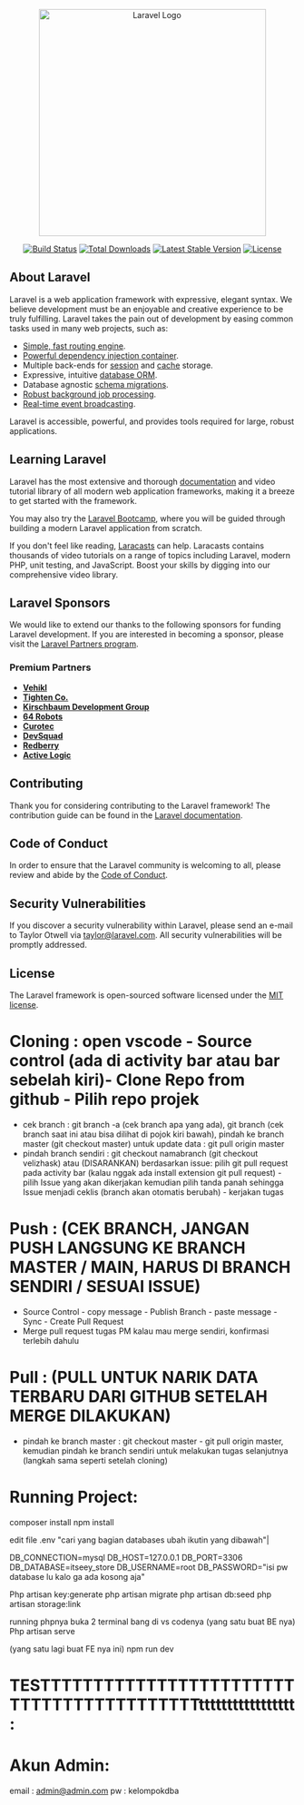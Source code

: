<p align="center"><a href="https://laravel.com" target="_blank"><img src="https://raw.githubusercontent.com/laravel/art/master/logo-lockup/5%20SVG/2%20CMYK/1%20Full%20Color/laravel-logolockup-cmyk-red.svg" width="400" alt="Laravel Logo"></a></p>

<p align="center">
<a href="https://github.com/laravel/framework/actions"><img src="https://github.com/laravel/framework/workflows/tests/badge.svg" alt="Build Status"></a>
<a href="https://packagist.org/packages/laravel/framework"><img src="https://img.shields.io/packagist/dt/laravel/framework" alt="Total Downloads"></a>
<a href="https://packagist.org/packages/laravel/framework"><img src="https://img.shields.io/packagist/v/laravel/framework" alt="Latest Stable Version"></a>
<a href="https://packagist.org/packages/laravel/framework"><img src="https://img.shields.io/packagist/l/laravel/framework" alt="License"></a>
</p>

## About Laravel

Laravel is a web application framework with expressive, elegant syntax. We believe development must be an enjoyable and creative experience to be truly fulfilling. Laravel takes the pain out of development by easing common tasks used in many web projects, such as:

-   [Simple, fast routing engine](https://laravel.com/docs/routing).
-   [Powerful dependency injection container](https://laravel.com/docs/container).
-   Multiple back-ends for [session](https://laravel.com/docs/session) and [cache](https://laravel.com/docs/cache) storage.
-   Expressive, intuitive [database ORM](https://laravel.com/docs/eloquent).
-   Database agnostic [schema migrations](https://laravel.com/docs/migrations).
-   [Robust background job processing](https://laravel.com/docs/queues).
-   [Real-time event broadcasting](https://laravel.com/docs/broadcasting).

Laravel is accessible, powerful, and provides tools required for large, robust applications.

## Learning Laravel

Laravel has the most extensive and thorough [documentation](https://laravel.com/docs) and video tutorial library of all modern web application frameworks, making it a breeze to get started with the framework.

You may also try the [Laravel Bootcamp](https://bootcamp.laravel.com), where you will be guided through building a modern Laravel application from scratch.

If you don't feel like reading, [Laracasts](https://laracasts.com) can help. Laracasts contains thousands of video tutorials on a range of topics including Laravel, modern PHP, unit testing, and JavaScript. Boost your skills by digging into our comprehensive video library.

## Laravel Sponsors

We would like to extend our thanks to the following sponsors for funding Laravel development. If you are interested in becoming a sponsor, please visit the [Laravel Partners program](https://partners.laravel.com).

### Premium Partners

-   **[Vehikl](https://vehikl.com/)**
-   **[Tighten Co.](https://tighten.co)**
-   **[Kirschbaum Development Group](https://kirschbaumdevelopment.com)**
-   **[64 Robots](https://64robots.com)**
-   **[Curotec](https://www.curotec.com/services/technologies/laravel/)**
-   **[DevSquad](https://devsquad.com/hire-laravel-developers)**
-   **[Redberry](https://redberry.international/laravel-development/)**
-   **[Active Logic](https://activelogic.com)**

## Contributing

Thank you for considering contributing to the Laravel framework! The contribution guide can be found in the [Laravel documentation](https://laravel.com/docs/contributions).

## Code of Conduct

In order to ensure that the Laravel community is welcoming to all, please review and abide by the [Code of Conduct](https://laravel.com/docs/contributions#code-of-conduct).

## Security Vulnerabilities

If you discover a security vulnerability within Laravel, please send an e-mail to Taylor Otwell via [taylor@laravel.com](mailto:taylor@laravel.com). All security vulnerabilities will be promptly addressed.

## License

The Laravel framework is open-sourced software licensed under the [MIT license](https://opensource.org/licenses/MIT).

# Cloning : open vscode - Source control (ada di activity bar atau bar sebelah kiri)- Clone Repo from github - Pilih repo projek

-   cek branch : git branch -a (cek branch apa yang ada), git branch (cek branch saat ini atau bisa dilihat di pojok kiri bawah), pindah ke branch master (git checkout master) untuk update data : git pull origin master
-   pindah branch sendiri : git checkout namabranch (git checkout velizhask)
    atau (DISARANKAN) berdasarkan issue: pilih git pull request pada activity bar (kalau nggak ada install extension git pull request) - pilih Issue yang akan dikerjakan kemudian pilih tanda panah sehingga Issue menjadi ceklis (branch akan otomatis berubah) - kerjakan tugas

# Push : (CEK BRANCH, JANGAN PUSH LANGSUNG KE BRANCH MASTER / MAIN, HARUS DI BRANCH SENDIRI / SESUAI ISSUE)

-   Source Control - copy message - Publish Branch - paste message - Sync - Create Pull Request
-   Merge pull request tugas PM kalau mau merge sendiri, konfirmasi terlebih dahulu

# Pull : (PULL UNTUK NARIK DATA TERBARU DARI GITHUB SETELAH MERGE DILAKUKAN)

-   pindah ke branch master : git checkout master - git pull origin master, kemudian pindah ke branch sendiri untuk melakukan tugas selanjutnya (langkah sama seperti setelah cloning)

# Running Project:

composer install
npm install

edit file .env "cari yang bagian databases ubah ikutin yang dibawah"|

DB_CONNECTION=mysql
DB_HOST=127.0.0.1
DB_PORT=3306
DB_DATABASE=itseey_store
DB_USERNAME=root
DB_PASSWORD="isi pw database lu kalo ga ada kosong aja"

Php artisan key:generate
php artisan migrate
php artisan db:seed
php artisan storage:link

running phpnya buka 2 terminal bang di vs codenya (yang satu buat BE nya)
Php artisan serve

(yang satu lagi buat FE nya ini)
npm run dev

# TESTTTTTTTTTTTTTTTTTTTTTTTTTTTTTTTTTTTTTTTTTTttttttttttttttttt:



# Akun Admin:

email : admin@admin.com
pw : kelompokdba
